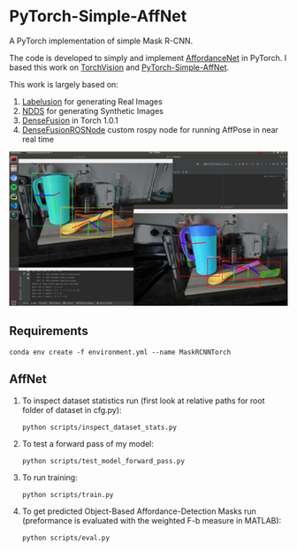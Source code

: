 # PyTorch-Simple-AffNet

A PyTorch implementation of simple Mask R-CNN.

The code is developed to simply and implement [AffordanceNet](https://github.com/nqanh/affordance-net) in PyTorch.
I based this work on [TorchVision](https://github.com/pytorch/vision) and [PyTorch-Simple-AffNet](https://github.com/pytorch/vision).

This work is largely based on:

1. [Labelusion](https://github.com/akeaveny/LabelFusion) for generating Real Images
2. [NDDS](https://github.com/NVIDIA/Dataset_Synthesizer) for generating Synthetic Images   
3. [DenseFusion](https://github.com/j96w/DenseFusion) in Torch 1.0.1
4. [DenseFusionROSNode](https://github.com/akeaveny/DenseFusionROSNode) custom rospy node for running AffPose in near real time

![Alt text](samples/AffPose.png?raw=true "Title")

## Requirements
   ```
   conda env create -f environment.yml --name MaskRCNNTorch
   ```

## AffNet
1. To inspect dataset statistics run (first look at relative paths for root folder of dataset in cfg.py):
   ```
   python scripts/inspect_dataset_stats.py
   ```
2. To test a forward pass of my model:
   ```
   python scripts/test_model_forward_pass.py
   ```
3. To run training:
   ```
   python scripts/train.py
   ```
4. To get predicted Object-Based Affordance-Detection Masks run (preformance is evaluated with the weighted F-b measure in MATLAB):
   ```
   python scripts/eval.py
   ```
